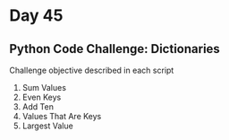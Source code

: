 # Day 45

## Python Code Challenge: Dictionaries

Challenge objective described in each script

1. Sum Values
2. Even Keys
3. Add Ten
4. Values That Are Keys
5. Largest Value

